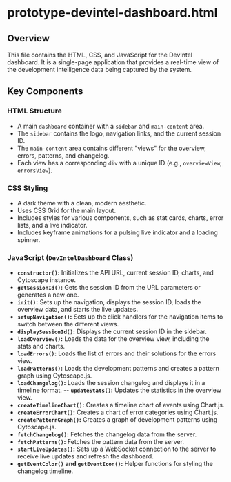 # prototype-devintel-dashboard.html

## Overview

This file contains the HTML, CSS, and JavaScript for the DevIntel dashboard. It is a single-page application that provides a real-time view of the development intelligence data being captured by the system.

## Key Components

### HTML Structure

-   A main `dashboard` container with a `sidebar` and `main-content` area.
-   The `sidebar` contains the logo, navigation links, and the current session ID.
-   The `main-content` area contains different "views" for the overview, errors, patterns, and changelog.
-   Each view has a corresponding `div` with a unique ID (e.g., `overviewView`, `errorsView`).

### CSS Styling

-   A dark theme with a clean, modern aesthetic.
-   Uses CSS Grid for the main layout.
-   Includes styles for various components, such as stat cards, charts, error lists, and a live indicator.
-   Includes keyframe animations for a pulsing live indicator and a loading spinner.

### JavaScript (`DevIntelDashboard` Class)

-   **`constructor()`:** Initializes the API URL, current session ID, charts, and Cytoscape instance.
-   **`getSessionId()`:** Gets the session ID from the URL parameters or generates a new one.
-   **`init()`:** Sets up the navigation, displays the session ID, loads the overview data, and starts the live updates.
-   **`setupNavigation()`:** Sets up the click handlers for the navigation items to switch between the different views.
-   **`displaySessionId()`:** Displays the current session ID in the sidebar.
-   **`loadOverview()`:** Loads the data for the overview view, including the stats and charts.
-   **`loadErrors()`:** Loads the list of errors and their solutions for the errors view.
-   **`loadPatterns()`:** Loads the development patterns and creates a pattern graph using Cytoscape.js.
-   **`loadChangelog()`:** Loads the session changelog and displays it in a timeline format.
--   **`updateStats()`:** Updates the statistics in the overview view.
-   **`createTimelineChart()`:** Creates a timeline chart of events using Chart.js.
-   **`createErrorChart()`:** Creates a chart of error categories using Chart.js.
-   **`createPatternGraph()`:** Creates a graph of development patterns using Cytoscape.js.
-   **`fetchChangelog()`:** Fetches the changelog data from the server.
-   **`fetchPatterns()`:** Fetches the pattern data from the server.
-   **`startLiveUpdates()`:** Sets up a WebSocket connection to the server to receive live updates and refresh the dashboard.
-   **`getEventColor()` and `getEventIcon()`:** Helper functions for styling the changelog timeline.